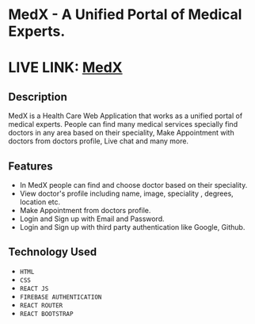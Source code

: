 # MedX - A Unified Portal of Medical Experts.

# LIVE LINK: [ MedX](https://medx-jobayer.web.app/home)

## Description

MedX is a Health Care Web Application that works as a unified portal of medical experts.
People can find many medical services specially find doctors in any area based on their speciality,
Make Appointment with doctors from doctors profile, Live chat and many more.

## Features

- In MedX people can find and choose doctor based on their speciality.
- View doctor's profile including name, image, speciality , degrees, location etc.
- Make Appointment from doctors profile.
- Login and Sign up with Email and Password.
- Login and Sign up with third party authentication like Google, Github.

## Technology Used

- `HTML`
- `CSS`
- `REACT JS`
- `FIREBASE AUTHENTICATION`
- `REACT ROUTER`
- `REACT BOOTSTRAP`
